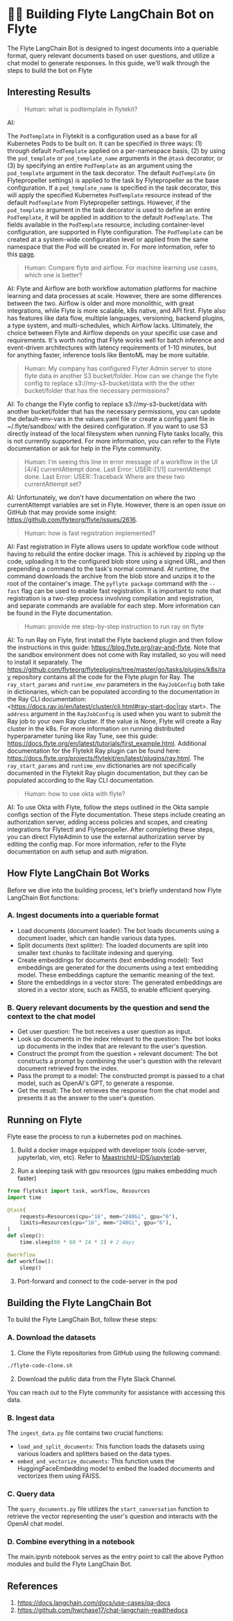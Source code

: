 # 🦅🔗 Building Flyte LangChain Bot on Flyte
The Flyte LangChain Bot is designed to ingest documents into a queriable format, query relevant documents based on user questions, and utilize a chat model to generate responses. In this guide, we'll walk through the steps to build the bot on Flyte

## Interesting Results

> Human: what is podtemplate in flytekit?

AI: 

The `PodTemplate` in Flytekit is a configuration used as a base for all Kubernetes Pods to be built on. It can be specified in three ways: (1) through default `PodTemplate` applied on a per-namespace basis, (2) by using the `pod_template` or `pod_template_name` arguments in the `@task` decorator, or (3) by specifying an entire `PodTemplate` as an argument using the `pod_template` argument in the task decorator. The default `PodTemplate` (in Flytepropeller settings) is applied to the task by Flytepropeller as the base configuration. If a `pod_template_name` is specified in the task decorator, this will apply the specified Kubernetes `PodTemplate` resource instead of the default `PodTemplate` from Flytepropeller settings. However, if the `pod_template` argument in the task decorator is used to define an entire `PodTemplate`, it will be applied in addition to the default `PodTemplate`. The fields available in the `PodTemplate` resource, including container-level configuration, are supported in Flyte configuration. The `PodTemplate` can be created at a system-wide configuration level or applied from the same namespace that the Pod will be created in. For more information, refer to this [page](https://docs.flyte.org/en/latest/deployment/configuration/general.html#using-default-k8s-podtemplates).

> Human: Compare flyte and airflow. For machine learning use cases, which one is better? 

AI:
Flyte and Airflow are both workflow automation platforms for machine learning and data processes at scale. However, there are some differences between the two. Airflow is older and more monolithic, with great integrations, while Flyte is more scalable, k8s native, and API first. Flyte also has features like data flow, multiple languages, versioning, backend plugins, a type system, and multi-schedules, which Airflow lacks. Ultimately, the choice between Flyte and Airflow depends on your specific use case and requirements. It's worth noting that Flyte works well for batch inference and event-driven architectures with latency requirements of 1-10 minutes, but for anything faster, inference tools like BentoML may be more suitable.

> Human: My company has configured Flyter Admin server to store flyte data in another S3 bucket/folder. How can we change the flyte config to replace s3://my-s3-bucket/data with the the other bucket/folder that has the necessary permissions?

AI:
To change the Flyte config to replace s3://my-s3-bucket/data with another bucket/folder that has the necessary permissions, you can update the default-env-vars in the values.yaml file or create a config.yaml file in ~/.flyte/sandbox/ with the desired configuration. If you want to use S3 directly instead of the local filesystem when running Flyte tasks locally, this is not currently supported. For more information, you can refer to the Flyte documentation or ask for help in the Flyte community.

> Human: I’m seeing this line in error message of a workflow in the UI [4/4] currentAttempt done. Last Error: USER::[1/1] currentAttempt done. Last Error: USER::Traceback  Where are these two currentAttempt set?

AI:
Unfortunately, we don't have documentation on where the two currentAttempt variables are set in Flyte. However, there is an open issue on GitHub that may provide some insight: https://github.com/flyteorg/flyte/issues/2616.

> Human: how is fast registration implemented?

AI:
Fast registration in Flyte allows users to update workflow code without having to rebuild the entire docker image. This is achieved by zipping up the code, uploading it to the configured blob store using a signed URL, and then prepending a command to the task's normal command. At runtime, the command downloads the archive from the blob store and unzips it to the root of the container's image. The `pyflyte package` command with the `--fast` flag can be used to enable fast registration. It is important to note that registration is a two-step process involving compilation and registration, and separate commands are available for each step. More information can be found in the Flyte documentation.

> Human: provide me step-by-step instruction to run ray on flyte

AI:
To run Ray on Flyte, first install the Flyte backend plugin and then follow the instructions in this guide: <https://blog.flyte.org/ray-and-flyte>. Note that the sandbox environment does not come with Ray installed, so you will need to install it separately. The <https://github.com/flyteorg/flyteplugins/tree/master/go/tasks/plugins/k8s/ray> repository contains all the code for the Flyte plugin for Ray. The `ray_start_params` and `runtime_env` parameters in the `RayJobConfig` both take in dictionaries, which can be populated according to the documentation in the Ray CLI documentation: <https://docs.ray.io/en/latest/cluster/cli.html#ray-start-doc|ray start>. The `address` argument in the `RayJobConfig` is used when you want to submit the Ray job to your own Ray cluster. If the value is None, Flyte will create a Ray cluster in the k8s. For more information on running distributed hyperparameter tuning like Ray Tune, see this guide: <https://docs.flyte.org/en/latest/tutorials/first_example.html>. Additional documentation for the Flytekit Ray plugin can be found here: <https://docs.flyte.org/projects/flytekit/en/latest/plugins/ray.html>. The `ray_start_params` and `runtime_env` dictionaries are not specifically documented in the Flytekit Ray plugin documentation, but they can be populated according to the Ray CLI documentation.

> Human: how to use okta with flyte?

AI:
To use Okta with Flyte, follow the steps outlined in the Okta sample configs section of the Flyte documentation. These steps include creating an authorization server, adding access policies and scopes, and creating integrations for Flytectl and Flytepropeller. After completing these steps, you can direct FlyteAdmin to use the external authorization server by editing the config map. For more information, refer to the Flyte documentation on auth setup and auth migration.


## How Flyte LangChain Bot Works
Before we dive into the building process, let's briefly understand how Flyte LangChain Bot functions:

### A. Ingest documents into a queriable format
- Load documents (document loader): The bot loads documents using a document loader, which can handle various data types.
- Split documents (text splitter): The loaded documents are split into smaller text chunks to facilitate indexing and querying.
- Create embeddings for documents (text embedding model): Text embeddings are generated for the documents using a text embedding model. These embeddings capture the semantic meaning of the text.
- Store the embeddings in a vector store: The generated embeddings are stored in a vector store, such as FAISS, to enable efficient querying.
### B. Query relevant documents by the question and send the context to the chat model
- Get user question: The bot receives a user question as input.
- Look up documents in the index relevant to the question: The bot looks up documents in the index that are relevant to the user's question.
- Construct the prompt from the question + relevant document: The bot constructs a prompt by combining the user's question with the relevant document retrieved from the index.
- Pass the prompt to a model: The constructed prompt is passed to a chat model, such as OpenAI's GPT, to generate a response.
- Get the result: The bot retrieves the response from the chat model and presents it as the answer to the user's question.

## Running on Flyte

Flyte ease the process to run a kubernetes pod on machines. 

1. Build a docker image equipped with developer tools (code-server, jupyterlab, vim, etc). Refer to [MaastrichtU-IDS/jupyterlab](https://github.com/MaastrichtU-IDS/jupyterlab/blob/8bc639a46ec2213cb909025d98bae4103019d1cd/Dockerfile#L1)

2. Run a sleeping task with gpu resources (gpu makes embedding much faster)

```python
from flytekit import task, workflow, Resources
import time

@task(
    requests=Resources(cpu="16", mem="240Gi", gpu="6"),
    limits=Resources(cpu="16", mem="240Gi", gpu="6"),
)
def sleep():
    time.sleep(60 * 60 * 24 * 2) # 2 days

@workflow
def workflow():
    sleep()
```

3. Port-forward and connect to the code-server in the pod


## Building the Flyte LangChain Bot

To build the Flyte LangChain Bot, follow these steps:

### A. Download the datasets

1. Clone the Flyte repositories from GitHub using the following command:

```bash
./flyte-code-clone.sh
```

2. Download the public data from the Flyte Slack Channel. 

You can reach out to the Flyte community for assistance with accessing this data.


### B. Ingest data
The `ingest_data.py` file contains two crucial functions:

- `load_and_split_documents`: This function loads the datasets using various loaders and splitters based on the data types.
- `embed_and_vectorize_documents`: This function uses the HuggingFaceEmbedding model to embed the loaded documents and vectorizes them using FAISS.

### C. Query data

The `query_documents.py` file utilizes the `start_conversation` function to retrieve the vector representing the user's question and interacts with the OpenAI chat model.

### D. Combine everything in a notebook

The main.ipynb notebook serves as the entry point to call the above Python modules and build the Flyte LangChain Bot.


## References

1. https://docs.langchain.com/docs/use-cases/qa-docs
2. https://github.com/hwchase17/chat-langchain-readthedocs
